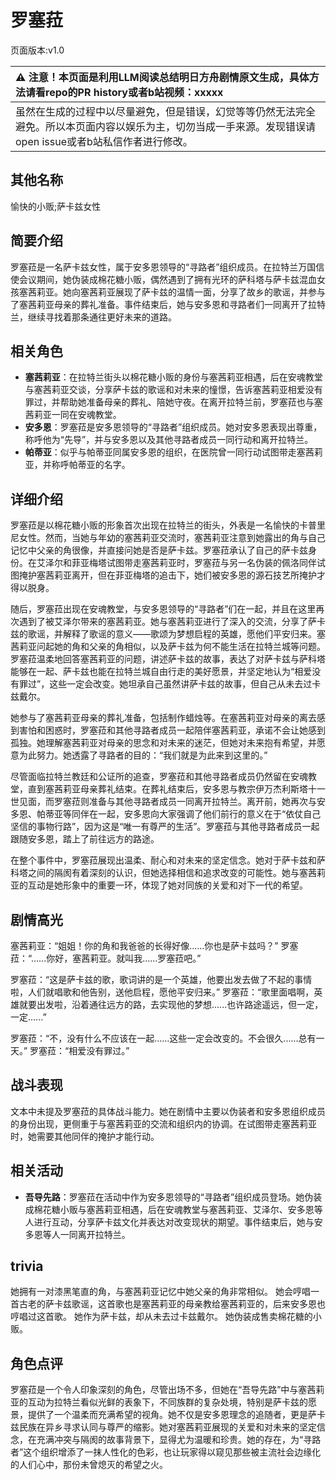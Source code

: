 # 罗塞菈
页面版本:v1.0
 

| :warning: 注意！本页面是利用LLM阅读总结明日方舟剧情原文生成，具体方法请看repo的PR history或者b站视频：xxxxx           |
|:----------------------------|
| 虽然在生成的过程中以尽量避免，但是错误，幻觉等等仍然无法完全避免。所以本页面内容以娱乐为主，切勿当成一手来源。发现错误请open issue或者b站私信作者进行修改。|



## 其他名称
愉快的小贩;萨卡兹女性
## 简要介绍
罗塞菈是一名萨卡兹女性，属于安多恩领导的“寻路者”组织成员。在拉特兰万国信使会议期间，她伪装成棉花糖小贩，偶然遇到了拥有光环的萨科塔与萨卡兹混血女孩塞茜莉亚。她向塞茜莉亚展现了萨卡兹的温情一面，分享了故乡的歌谣，并参与了塞茜莉亚母亲的葬礼准备。事件结束后，她与安多恩和寻路者们一同离开了拉特兰，继续寻找着那条通往更好未来的道路。
## 相关角色
-   **塞茜莉亚**：在拉特兰街头以棉花糖小贩的身份与塞茜莉亚相遇，后在安魂教堂与塞茜莉亚交谈，分享萨卡兹的歌谣和对未来的憧憬，告诉塞茜莉亚相爱没有罪过，并帮助她准备母亲的葬礼、陪她守夜。在离开拉特兰前，罗塞菈也与塞茜莉亚一同在安魂教堂。
-   **安多恩**：罗塞菈是安多恩领导的“寻路者”组织成员。她对安多恩表现出尊重，称呼他为“先导”，并与安多恩以及其他寻路者成员一同行动和离开拉特兰。
-   **帕蒂亚**：似乎与帕蒂亚同属安多恩的组织，在医院曾一同行动试图带走塞茜莉亚，并称呼帕蒂亚的名字。
## 详细介绍
罗塞菈是以棉花糖小贩的形象首次出现在拉特兰的街头，外表是一名愉快的卡普里尼女性。然而，当她与年幼的塞茜莉亚交流时，塞茜莉亚注意到她露出的角与自己记忆中父亲的角很像，并直接问她是否是萨卡兹。罗塞菈承认了自己的萨卡兹身份。在艾泽尔和菲亚梅塔试图带走塞茜莉亚时，罗塞菈与另一名伪装的佩洛同伴试图掩护塞茜莉亚离开，但在菲亚梅塔的追击下，她们被安多恩的源石技艺所掩护才得以脱身。

随后，罗塞菈出现在安魂教堂，与安多恩领导的“寻路者”们在一起，并且在这里再次遇到了被艾泽尔带来的塞茜莉亚。她与塞茜莉亚进行了深入的交流，分享了萨卡兹的歌谣，并解释了歌谣的意义——歌颂为梦想启程的英雄，愿他们平安归来。塞茜莉亚问起她的角和父亲的角相似，以及萨卡兹为何不能生活在拉特兰城等问题。罗塞菈温柔地回答塞茜莉亚的问题，讲述萨卡兹的故事，表达了对萨卡兹与萨科塔能够在一起、萨卡兹也能在拉特兰城自由行走的美好愿景，并坚定地认为“相爱没有罪过”，这些一定会改变。她坦承自己虽然讲萨卡兹的故事，但自己从未去过卡兹戴尔。

她参与了塞茜莉亚母亲的葬礼准备，包括制作蜡烛等。在塞茜莉亚对母亲的离去感到害怕和困惑时，罗塞菈和其他寻路者成员一起陪伴塞茜莉亚，承诺不会让她感到孤独。她理解塞茜莉亚对母亲的思念和对未来的迷茫，但她对未来抱有希望，并愿意为此努力。她透露了寻路者的目的：“我们就是为此来到这里的。”

尽管面临拉特兰教廷和公证所的追查，罗塞菈和其他寻路者成员仍然留在安魂教堂，直到塞茜莉亚母亲葬礼结束。在葬礼结束后，安多恩与教宗伊万杰利斯塔十一世见面，而罗塞菈则准备与其他寻路者成员一同离开拉特兰。离开前，她再次与安多恩、帕蒂亚等同伴在一起，安多恩向大家强调了他们前行的意义在于“依仗自己坚信的事物行路”，因为这是“唯一有尊严的生活”。罗塞菈与其他寻路者成员一起跟随安多恩，踏上了前往远方的路途。

在整个事件中，罗塞菈展现出温柔、耐心和对未来的坚定信念。她对于萨卡兹和萨科塔之间的隔阂有着深刻的认识，但她选择相信和追求改变的可能性。她与塞茜莉亚的互动是她形象中的重要一环，体现了她对同族的关爱和对下一代的希望。
## 剧情高光
塞茜莉亚：“姐姐！你的角和我爸爸的长得好像......你也是萨卡兹吗？”
罗塞菈：“......你好，塞茜莉亚。就叫我......罗塞菈吧。”

罗塞菈：“这是萨卡兹的歌，歌词讲的是一个英雄，他要出发去做了不起的事情啦，人们就唱歌和他告别，送他启程，愿他平安归来。”
罗塞菈：“歌里面唱啊，英雄就要出发啦，沿着通往远方的路，去实现他的梦想......也许路途遥远，但一定，一定......”

罗塞菈：“不，没有什么不应该在一起......这些一定会改变的。不会很久......总有一天。”
罗塞菈：“相爱没有罪过。”
## 战斗表现
文本中未提及罗塞菈的具体战斗能力。她在剧情中主要以伪装者和安多恩组织成员的身份出现，更侧重于与塞茜莉亚的交流和组织内的协调。在试图带走塞茜莉亚时，她需要其他同伴的掩护才能行动。
## 相关活动
-   **吾导先路**：罗塞菈在活动中作为安多恩领导的“寻路者”组织成员登场。她伪装成棉花糖小贩与塞茜莉亚相遇，后在安魂教堂与塞茜莉亚、艾泽尔、安多恩等人进行互动，分享萨卡兹文化并表达对改变现状的期望。事件结束后，她与安多恩等人一同离开拉特兰。
## trivia
她拥有一对漆黑笔直的角，与塞茜莉亚记忆中她父亲的角非常相似。
她会哼唱一首古老的萨卡兹歌谣，这首歌也是塞茜莉亚的母亲教给塞茜莉亚的，后来安多恩也哼唱过这首歌。
她作为萨卡兹，却从未去过卡兹戴尔。
她伪装成售卖棉花糖的小贩。
## 角色点评
罗塞菈是一个令人印象深刻的角色，尽管出场不多，但她在“吾导先路”中与塞茜莉亚的互动为拉特兰看似光鲜的表象下，不同族群的复杂处境，特别是萨卡兹的愿景，提供了一个温柔而充满希望的视角。她不仅是安多恩理念的追随者，更是萨卡兹民族在异乡寻求认同与尊严的缩影。她对塞茜莉亚展现的关爱和对未来的坚定信念，在充满冲突与隔阂的故事背景下，显得尤为温暖和珍贵。她的存在，为“寻路者”这个组织增添了一抹人性化的色彩，也让玩家得以窥见那些被主流社会边缘化的人们心中，那份未曾熄灭的希望之火。